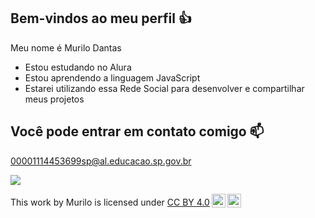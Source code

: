 ## Bem-vindos ao meu perfil 👍
 Meu nome é Murilo Dantas
 + Estou estudando no Alura
 + Estou aprendendo a linguagem JavaScript
 + Estarei utilizando essa Rede Social para desenvolver e compartilhar meus projetos
## Você pode entrar em contato comigo 📫
00001114453699sp@al.educacao.sp.gov.br

![](https://media.tenor.com/1QjmRl5VTg0AAAAi/winton-wintow-ow.gif)

<p xmlns:cc="http://creativecommons.org/ns#" >This work by <span property="cc:attributionName">Murilo</span> is licensed under <a href="https://creativecommons.org/licenses/by/4.0/?ref=chooser-v1" target="_blank" rel="license noopener noreferrer" style="display:inline-block;">CC BY 4.0<img style="height:22px!important;margin-left:3px;vertical-align:text-bottom;" src="https://mirrors.creativecommons.org/presskit/icons/cc.svg?ref=chooser-v1" alt=""><img style="height:22px!important;margin-left:3px;vertical-align:text-bottom;" src="https://mirrors.creativecommons.org/presskit/icons/by.svg?ref=chooser-v1" alt=""></a></p>
